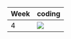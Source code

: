 | Week | coding |
| --- | --- |
| 4 |  ![](https://github.com/kmaooad/coding-19w04-martiniazzz/workflows/Grading/badge.svg) |
